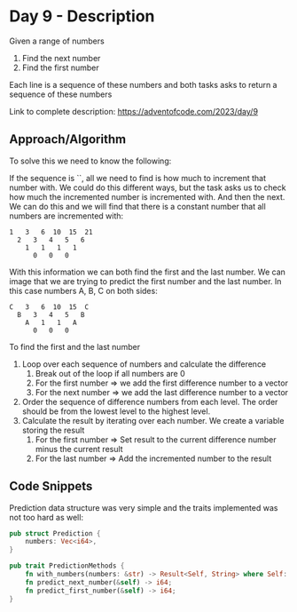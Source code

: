 # Day 9 - Description

Given a range of numbers 
1. Find the next number 
2. Find the first number 

Each line is a sequence of these numbers and both tasks asks to return a sequence of these numbers

Link to complete description: https://adventofcode.com/2023/day/9

## Approach/Algorithm

To solve this we need to know the following:

If the sequence is ``, all we need to find is how much to increment that number with.
We could do this different ways, but the task asks us to check how much the incremented number is incremented with. And then the next. We can do this and we will find that there is a constant number that all numbers are incremented with:

```
1   3   6  10  15  21
  2   3   4   5   6
    1   1   1   1
      0   0   0
```

With this information we can both find the first and the last number. We can image that we are trying to predict the first number and the last number. In this case numbers A, B, C on both sides:

```
C   3   6  10  15  C
  B   3   4   5   B
    A   1   1   A
      0   0   0
```

To find the first and the last number
1. Loop over each sequence of numbers and calculate the difference
    1. Break out of the loop if all numbers are 0
    2. For the first number => we add the first difference number to a vector
    3. For the next number => we add the last difference number to a vector
2. Order the sequence of difference numbers from each level. The order should be from the lowest level to the highest level.
3. Calculate the result by iterating over each number. We create a variable storing the result
    1. For the first number => Set result to the current difference number minus the current result
    2. For the last number => Add the incremented number to the result


## Code Snippets

Prediction data structure was very simple and the traits implemented was not too hard as well:
```rust
pub struct Prediction {
    numbers: Vec<i64>,
}

pub trait PredictionMethods {
    fn with_numbers(numbers: &str) -> Result<Self, String> where Self: Sized;
    fn predict_next_number(&self) -> i64;
    fn predict_first_number(&self) -> i64;
}
```

